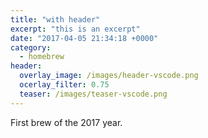 ```yaml
---
title: "with header"
excerpt: "this is an excerpt"
date: "2017-04-05 21:34:18 +0000"
category:
  - homebrew
header:
  overlay_image: /images/header-vscode.png
  ocerlay_filter: 0.75
  teaser: /images/teaser-vscode.png  
---
```


First brew of the 2017 year.
